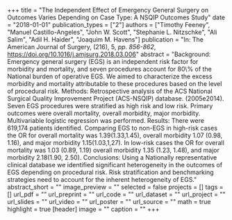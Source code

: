 +++
title = "The Independent Effect of Emergency General Surgery on Outcomes Varies Depending on Case Type: A NSQIP Outcomes Study"
date = "2018-01-01"
publication_types = ["2"]
authors = ["Timothy Feeney", "Manuel Castillo-Angeles", "John W. Scott", "Stephanie L. Nitzschke", "Ali Salim", "Adil H. Haider", "Joaquim M. Havens"]
publication = "In: The American Journal of Surgery, (216), 5, _pp. 856-862_, https://doi.org/10.1016/j.amjsurg.2018.03.006"
abstract = "Background: Emergency general surgery (EGS) is an independent risk factor for morbidity and mortality, and seven procedures account for 80\\% of the National burden of operative EGS. We aimed to characterize the excess morbidity and mortality attributable to these procedures based on the level of procedural risk. Methods: Retrospective analysis of the ACS National Surgical Quality Improvement Project (ACS-NSQIP) database. (2005e2014). Seven EGS procedures were stratified as high risk and low risk. Primary outcomes were overall mortality, overall morbidity, major morbidity. Multivariable logistic regression was performed. Results: There were 619,174 patients identified. Comparing EGS to non-EGS in high-risk cases the OR for overall mortality was 1.39(1.33,1.45), overall morbidity 1.07 (0.98, 1.16), and major morbidity 1.15(1.03,1,27). In low-risk cases the OR for overall mortality was 1.03 (0.89, 1.19) overall morbidity 1.35 (1.23, 1.48), and major morbidity 2.18(1.90, 2.50). Conclusions: Using a Nationally representative clinical database we identified significant heterogeneity in the outcomes of EGS depending on procedural risk. Risk stratification and benchmarking strategies need to account for the inherent heterogeneity of EGS."
abstract_short = ""
image_preview = ""
selected = false
projects = []
tags = []
url_pdf = ""
url_preprint = ""
url_code = ""
url_dataset = ""
url_project = ""
url_slides = ""
url_video = ""
url_poster = ""
url_source = ""
math = true
highlight = true
[header]
image = ""
caption = ""
+++
